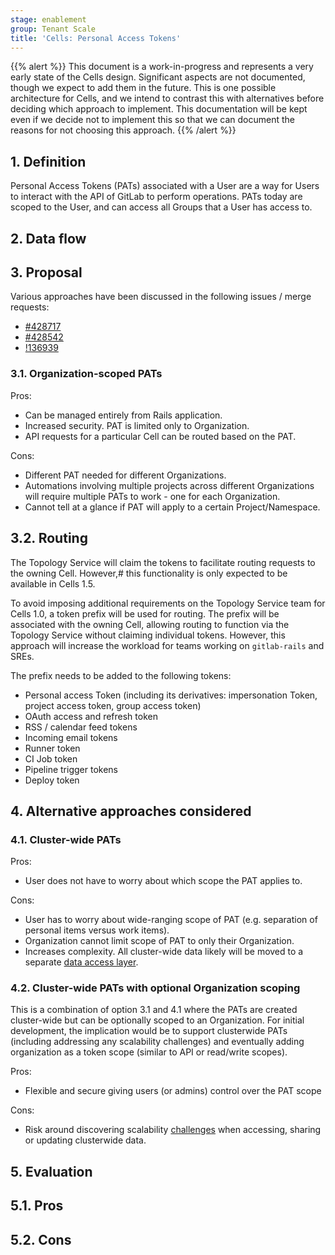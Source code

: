```yaml
---
stage: enablement
group: Tenant Scale
title: 'Cells: Personal Access Tokens'
---
```


<!-- vale gitlab.FutureTense = NO -->

{{% alert %}}
This document is a work-in-progress and represents a very early state of the
Cells design. Significant aspects are not documented, though we expect to add
them in the future. This is one possible architecture for Cells, and we intend to
contrast this with alternatives before deciding which approach to implement.
This documentation will be kept even if we decide not to implement this so that
we can document the reasons for not choosing this approach.
{{% /alert %}}

## 1. Definition

Personal Access Tokens (PATs) associated with a User are a way for Users to interact with the API of GitLab to perform operations.
PATs today are scoped to the User, and can access all Groups that a User has access to.

## 2. Data flow

## 3. Proposal

Various approaches have been discussed in the following issues / merge requests:

- [#428717](https://gitlab.com/gitlab-org/gitlab/-/issues/428717)
- [#428542](https://gitlab.com/gitlab-org/gitlab/-/issues/428542)
- [!136939](https://gitlab.com/gitlab-org/gitlab/-/merge_requests/136939)

### 3.1. Organization-scoped PATs

Pros:

- Can be managed entirely from Rails application.
- Increased security. PAT is limited only to Organization.
- API requests for a particular Cell can be routed based on the PAT.

Cons:

- Different PAT needed for different Organizations.
- Automations involving multiple projects across different Organizations will
  require multiple PATs to work - one for each Organization.
- Cannot tell at a glance if PAT will apply to a certain Project/Namespace.

## 3.2. Routing

The Topology Service will claim the tokens to facilitate routing requests to the owning Cell.
However,# this functionality is only expected to be available in Cells 1.5.

To avoid imposing additional requirements on the Topology Service team for
Cells 1.0, a token prefix will be used for routing.
The prefix will be associated with the owning Cell, allowing routing to function
via the Topology Service without claiming individual tokens.
However, this approach will increase the workload for teams working on `gitlab-rails` and SREs.

The prefix needs to be added to the following tokens:

- Personal access Token (including its derivatives: impersonation Token, project access token, group access token)
- OAuth access and refresh token
- RSS / calendar feed tokens
- Incoming email tokens
- Runner token
- CI Job token
- Pipeline trigger tokens
- Deploy token

## 4. Alternative approaches considered

### 4.1. Cluster-wide PATs

Pros:

- User does not have to worry about which scope the PAT applies to.

Cons:

- User has to worry about wide-ranging scope of PAT (e.g. separation of personal items versus work items).
- Organization cannot limit scope of PAT to only their Organization.
- Increases complexity. All cluster-wide data likely will be moved to a separate [data access layer](../_index.md#1-data-access-layer).

### 4.2. Cluster-wide PATs with optional Organization scoping

This is a combination of option 3.1 and 4.1 where the PATs are created
cluster-wide but can be optionally scoped to an Organization.
For initial development, the implication would be to support clusterwide PATs
(including addressing any scalability challenges) and eventually adding
organization as a token scope (similar to API or read/write scopes).

Pros:

- Flexible and secure giving users (or admins) control over the PAT scope

Cons:

- Risk around discovering scalability [challenges](../_index.md#1-data-access-layer)
  when accessing, sharing or updating clusterwide data.

## 5. Evaluation

## 5.1. Pros

## 5.2. Cons
